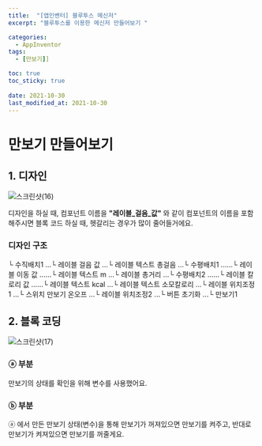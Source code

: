 ```yaml
---
title:  "[앱인벤터] 블루투스 메신저"
excerpt: "블루투스를 이용한 메신저 만들어보기 "

categories:
  - AppInventor
tags:
  - [만보기]]

toc: true
toc_sticky: true
 
date: 2021-10-30
last_modified_at: 2021-10-30
---
```


# 만보기 만들어보기

## 1. 디자인
![스크린샷(16)](https://user-images.githubusercontent.com/55564114/139522930-b7042832-bd15-4011-a42f-cfea3f77cd18.png)

디자인을 하실 때, 컴포넌트 이름을 **"레이블_걸음_값"** 와 같이 컴포넌트의 이름을 포함해주시면 블록 코드 하실 때, 헷갈리는 경우가 많이 줄어들거에요.

### 디자인 구조

└ 수직배치1
...└ 레이블 걸음 값
...└ 레이블 텍스트 총걸음
...└ 수평배치1
......└ 레이블 이동 값
......└ 레이블 텍스트 m
...└ 레이블 총거리
...└ 수평배치2
......└ 레이블 칼로리 값
......└ 레이블 텍스트 kcal
...└ 레이블 텍스트 소모칼로리
...└ 레이블 위치조정1
...└ 스위치 만보기 온오프
...└ 레이블 위치조정2
...└ 버튼 초기화
...└ 만보기1

## 2. 블록 코딩

![스크린샷(17)](https://user-images.githubusercontent.com/55564114/139523370-84bca282-1c51-45ce-aedb-e48ed52f253a.png)

### ⓐ 부분

만보기의 상태를 확인을 위해 변수를 사용했어요.

### ⓑ 부분

ⓐ 에서 만든 만보기 상태(변수)을 통해 만보기가 꺼져있으면 만보기를 켜주고, 반대로 만보기가 켜져있으면 만보기를 꺼줄게요.




